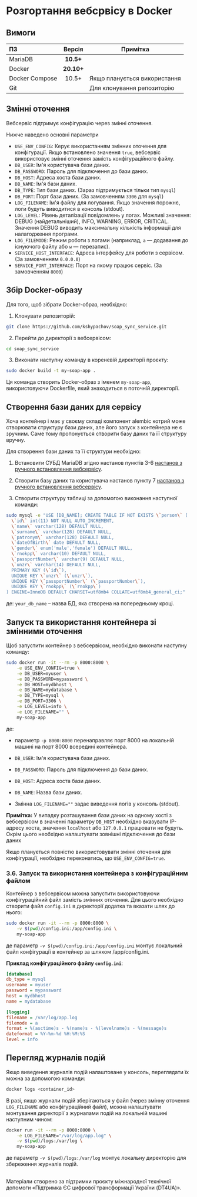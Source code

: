 # Розгортання вебсрвісу в Docker

## Вимоги

| ПЗ             |   Версія   | Примітка                     |
|:---------------|:----------:|------------------------------|
| MariaDB        | **10.5+**  |                              |
| Docker         | **20.10+** |                              |
| Docker Compose |   10.5+    | Якщо планується використання |
| Git            |            | Для клонування репозиторію   |

## Змінні оточення

Вебсервіс підтримує конфігурацію через змінні оточення. 

Нижче наведено основні параметри

- `USE_ENV_CONFIG`: Керує використанням змінних оточення для конфігурації. Якщо встановлено значення `true`, вебсервіс використовує змінні оточення замість конфігураційного файлу.
- `DB_USER`: Ім'я користувача бази даних.
- `DB_PASSWORD`: Пароль для підключення до бази даних.
- `DB_HOST`: Адреса хоста бази даних.
- `DB_NAME`: Ім'я бази даних.
- `DB_TYPE`: Тип бази даних. (Зараз підтримується тільки тип `mysql`)
- `DB_PORT`: Порт бази даних. (За замовченням `3306` для `mysql`)
- `LOG_FILENAME`: Ім'я файлу для логування. Якщо значення порожнє, логи будуть виводитися в консоль (stdout).
- `LOG_LEVEL`: Рівень деталізації повідомлень у логах. Можливі значення: DEBUG (найдетальніший), INFO, WARNING, ERROR, CRITICAL. Значення DEBUG виводить максимальну кількість інформації для налагодження програми.
- `LOG_FILEMODE`: Режим роботи з логами (наприклад, `a` — додавання до існуючого файлу або `w` — перезапис).
- `SERVICE_HOST_INTERFACE`: Адреса інтерфейсу для роботи з сервісом. (За замовченням `0.0.0.0`) 
- `SERVICE_PORT_INTERFACE`: Порт на якому працює сервіс. (За замовченням `8000`)

## Збір Docker-образу

Для того, щоб зібрати Docker-образ, необхідно:

1. Клонувати репозиторій:

```bash
git clone https://github.com/kshypachov/soap_sync_service.git
```

2. Перейти до директорії з вебсервісом:
```bash
cd soap_sync_service
```

3. Виконати наступну команду в кореневій директорії проєкту:

```bash
sudo docker build -t my-soap-app .
```

Ця команда створить Docker-образ з іменем `my-soap-app`, використовуючи Dockerfile, який знаходиться в поточній директорії.

## Створення бази даних для сервісу
Хоча контейнер і має у своєму складі компонент alembic котрий може створювати структуру бази даних, але його запуск з контейнера не є зручним.
Саме тому пропонується створити базу даних та її структуру вручну.

Для створення бази даних та її структури необхідно:
1. Встановити СУБД MariaDB згідно настанов пунктів 3-6 [настанов з ручного встановлення вебсервісу](manual_installation.md#3-додати-репозиторій-mariadb).

2. Створити базу даних та користувача настанов пункту 7 [настанов з ручного встановлення вебсервісу](manual_installation.md#7-створити-базу-даних-та-користувача-для-цього-необхідно).

3. Створити структуру таблиці за допомогою виконання наступної команди:

```bash
sudo mysql -e "USE [DB_NAME]; CREATE TABLE IF NOT EXISTS \`person\` (
  \`id\` int(11) NOT NULL AUTO_INCREMENT,
  \`name\` varchar(128) DEFAULT NULL,
  \`surname\` varchar(128) DEFAULT NULL,
  \`patronym\` varchar(128) DEFAULT NULL,
  \`dateOfBirth\` date DEFAULT NULL,
  \`gender\` enum('male','female') DEFAULT NULL,
  \`rnokpp\` varchar(10) DEFAULT NULL,
  \`passportNumber\` varchar(9) DEFAULT NULL,
  \`unzr\` varchar(14) DEFAULT NULL,
  PRIMARY KEY (\`id\`),
  UNIQUE KEY \`unzr\` (\`unzr\`),
  UNIQUE KEY \`passportNumber\` (\`passportNumber\`),
  UNIQUE KEY \`rnokpp\` (\`rnokpp\`)
) ENGINE=InnoDB DEFAULT CHARSET=utf8mb4 COLLATE=utf8mb4_general_ci;"
```
де: `your_db_name` – назва БД, яка створена на попередньому кроці. 

## Запуск та використання контейнера зі змінними оточення

Щоб запустити контейнер з вебсервісом, необхідно виконати наступну команду:

```bash
sudo docker run -it --rm -p 8000:8000 \
    -e USE_ENV_CONFIG=true \
    -e DB_USER=myuser \
    -e DB_PASSWORD=mypassword \
    -e DB_HOST=mydbhost \
    -e DB_NAME=mydatabase \
    -e DB_TYPE=mysql \
    -e DB_PORT=3306 \
    -e LOG_LEVEL=info \
    -e LOG_FILENAME="" \
    my-soap-app
```
де:

- параметр `-p 8000:8000` перенаправляє порт 8000 на локальній машині на порт 8000 всередині контейнера.

- `DB_USER`: Ім'я користувача бази даних.

- `DB_PASSWORD`: Пароль для підключення до бази даних.

- `DB_HOST`: Адреса хоста бази даних.

- `DB_NAME`: Назва бази даних.

- Змінна `LOG_FILENAME=""` задає виведення логів у консоль (stdout).

**Примітка:** У випадку розташування бази даних на одному хості з вебсервісом в значенні параметру `DB_HOST` необхідно вказувати IP-адресу хоста, значення `localhost` або `127.0.0.1` працювати не будуть. Окрім цього необхідно налаштувати зовнішні підключення до бази даних

Якщо планується повністю використовувати змінні оточення для конфігурації, необхідно переконатись, що `USE_ENV_CONFIG=true`. 


### 3.6. Запуск та використання контейнера з конфігураційним файлом

Контейнер з вебсервісом можна запустити використовуючи конфігураційний файл замість змінних оточення. 
Для цього необхідно створити файл `config.ini` в директорії додатка та вказати шлях до нього:

```bash
sudo docker run -it --rm -p 8000:8000 \
    -v $(pwd)/config.ini:/app/config.ini \
    my-soap-app
```
де параметр `-v $(pwd)/config.ini:/app/config.ini` монтує локальний файл конфігурації в контейнер за шляхом /app/config.ini.

**Приклад конфігураційного файлу `config.ini`**:

```ini
[database]
db_type = mysql
username = myuser
password = mypassword
host = mydbhost
name = mydatabase

[logging]
filename = /var/log/app.log
filemode = a
format = %(asctime)s - %(name)s - %(levelname)s - %(message)s
dateformat = %Y-%m-%d %H:%M:%S
level = info
```

## Перегляд журналів подій

Якщо виведення журналів подій налаштоване у консоль, переглядати їх можна за допомогою команди:

```bash
docker logs <container_id>
```

В разі, якщо журнали подій зберігаються у файл (через змінну оточення `LOG_FILENAME` або конфігураційний файл), можна налаштувати монтування директорії з журналами подій на локальній машині наступним чином:
```bash
docker run -it --rm -p 8000:8000 \
    -e LOG_FILENAME="/var/log/app.log" \
    -v $(pwd)/logs:/var/log \
    my-soap-app
```

де параметр `-v $(pwd)/logs:/var/log` монтує локальну директорію для збереження журналів подій.


##
Матеріали створено за підтримки проєкту міжнародної технічної допомоги «Підтримка ЄС цифрової трансформації України (DT4UA)».
